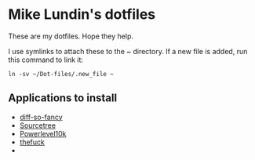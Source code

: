 # Mike Lundin's dotfiles

These are my dotfiles. Hope they help.

I use symlinks to attach these to the ~ directory. If a new file is added, run this command to link it:

```
ln -sv ~/Dot-files/.new_file ~
```

## Applications to install

* [diff-so-fancy](https://github.com/so-fancy/diff-so-fancy)
* [Sourcetree](https://www.sourcetreeapp.com/)
* [Powerlevel10k](https://github.com/romkatv/powerlevel10k)
* [thefuck](https://github.com/nvbn/thefuck)
* 